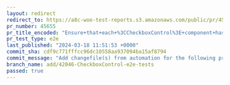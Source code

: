 ```yaml
---
layout: redirect
redirect_to: https://a8c-woo-test-reports.s3.amazonaws.com/public/pr/45655/e2e/index.html
pr_number: 45655
pr_title_encoded: "Ensure+that+each+%3CCheckboxControl%3E+component+has+a+unique+ID"
pr_test_type: e2e
last_published: "2024-03-18 11:51:53 +0000"
commit_sha: cdf9c771fffcc96dc10558aa937094ba15af8794
commit_message: "Add changefile(s) from automation for the following project(s): wooco…"
branch_name: add/42046-CheckboxControl-e2e-tests
passed: true
---
```

